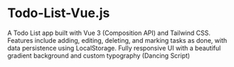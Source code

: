 
# Todo-List-Vue.js
A Todo List app built with Vue 3 (Composition API) and Tailwind CSS. Features include adding, editing, deleting, and marking tasks as done, with data persistence using LocalStorage. Fully responsive UI with a beautiful gradient background and custom typography (Dancing Script)

